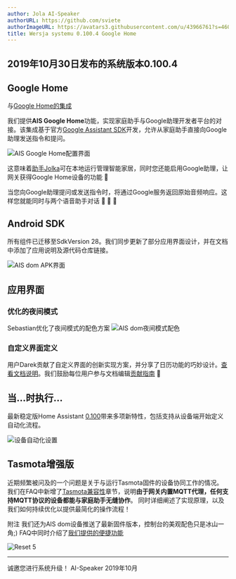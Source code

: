 ```yaml
---
author: Jola AI-Speaker
authorURL: https://github.com/sviete
authorImageURL: https://avatars3.githubusercontent.com/u/43966761?s=460&v=4
title: Wersja systemu 0.100.4 Google Home
---
```


## 2019年10月30日发布的系统版本0.100.4

## Google Home

与[Google Home的集成](/docs/ais_app_ai_integration_google_home)

我们提供**AIS Google Home**功能，实现家庭助手与Google助理开发者平台的对接。该集成基于官方[Google Assistant SDK](https://developers.google.com/assistant)开发，允许从家庭助手直接向Google助理发送指令和提问。

![AIS Google Home配置界面](/img/en/bramka/ais_google_home_1.png)

<!--truncate-->

这意味着[助手Jolka](/docs/ais_app_ai_integration)可在本地运行管理智能家居，同时您还能启用Google助理，让网关获得Google Home设备的功能 🥳

当您向Google助理提问或发送指令时，将通过Google服务返回原始音频响应。这样您就能同时与两个语音助手对话 👧 👨 🚀

## Android SDK

所有组件已迁移至SdkVersion 28。我们同步更新了部分应用界面设计，并在文档中添加了应用说明及源代码仓库链接。

![AIS dom APK界面](/img/en/frontend/ais_launcher_apk_screen.png)

## 应用界面

### 优化的夜间模式

Sebastian优化了夜间模式的配色方案
![AIS dom夜间模式配色](/img/en/blog/ais_dom_dark_mode_colors.png)

### 自定义界面定义

用户Darek贡献了自定义界面的创新实现方案，并分享了日历功能的巧妙设计。[查看文档说明](/docs/ais_app_ui_config#自定义用户界面)。我们鼓励每位用户参与文档编辑[贡献指南](/docs/ais_faq_where_is_the_code#参与贡献) 🥰

## 当...时执行...

最新稳定版Home Assistant <a href="https://www.home-assistant.io/blog/2019/10/10/release-100/" target="_blank">0.100</a>带来多项新特性，包括支持从设备端开始定义自动化流程。

![设备自动化设置](/img/en/blog/automation_from_device.png)

## Tasmota增强版

近期频繁被问及的一个问题是关于与运行Tasmota固件的设备协同工作的情况。
我们在FAQ中新增了[Tasmota兼容性](/docs/ais_faq_iot_ap_mode)章节，说明**由于网关内置MQTT代理，任何支持MQTT协议的设备都能与家庭助手无缝协作**。
同时详细阐述了实现原理，以及我们如何持续优化以提供最简化的操作流程！

附注
我们还为AIS dom设备推送了最新固件版本，控制台的美观配色只是冰山一角;) FAQ中同时介绍了[我们提供的便捷功能](/docs/ais_faq_iot_ap_mode#jakie-ułatwienia-dostarczamy)

![Reset 5](/img/en/iot/iot_device_menu_upgrade_6.png)

----

诚邀您进行系统升级！
AI-Speaker 2019年10月